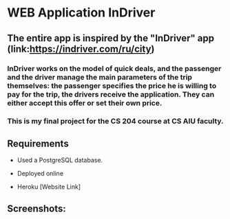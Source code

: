 # WEB Application InDriver
## The entire app is inspired by the "InDriver" app (link:https://indriver.com/ru/city)
### InDriver works on the model of quick deals, and the passenger and the driver manage the main parameters of the trip themselves: the passenger specifies the price he is willing to pay for the trip, the drivers receive the application. They can either accept this offer or set their own price.


### This is my final project for the CS 204 course at CS AIU faculty.
## Requirements
- Used a PostgreSQL database.

- Deployed online

- Heroku [Website Link]

## Screenshots:
